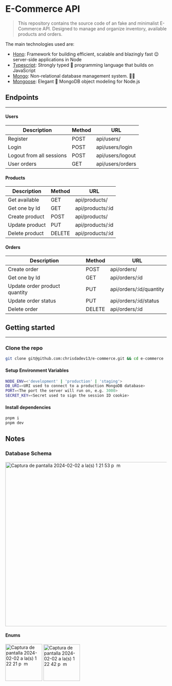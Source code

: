 # E-Commerce API

> This repository contains the source code of an fake and minimalist E-Commerce API. Designed to manage and organize inventory, available products and orders.

The main technologies used are:

- [Hono](https://hono.dev/): Framework for building efficient, scalable and blazingly fast 😉 server-side applications in Node
- [Typescript](https://www.typescriptlang.org/): Strongly typed 💪 programming language that builds on JavaScript
- [Mongo](https://www.mongodb.com/): Non-relational database management system. 🤷‍♂️
- [Mongoose](https://mongoosejs.com/): Elegant 🎩 MongoDB object modeling for Node.js

## Endpoints

---

#### Users

| Description              | Method | URL              |
| ------------------------ | ------ | ---------------- |
| Register                 | POST   | api/users/       |
| Login                    | POST   | api/users/login  |
| Logout from all sessions | POST   | api/users/logout |
| User orders              | GET    | api/users/orders |

#### Products

| Description    | Method | URL              |
| -------------- | ------ | ---------------- |
| Get available  | GET    | api/products/    |
| Get one by Id  | GET    | api/products/:id |
| Create product | POST   | api/products/    |
| Update product | PUT    | api/products/:id |
| Delete product | DELETE | api/products/:id |

#### Orders

| Description                   | Method | URL                     |
| ----------------------------- | ------ | ----------------------- |
| Create order                  | POST   | api/orders/             |
| Get one by Id                 | GET    | api/orders/:id          |
| Update order product quantity | PUT    | api/orders/:id/quantity |
| Update order status           | PUT    | api/orders/:id/status   |
| Delete order                  | DELETE | api/orders/:id          |

## Getting started

---

### Clone the repo

```sh
git clone git@github.com:chrisdadev13/e-commerce.git && cd e-commerce
```

#### Setup Environment Variables

```sh
NODE_ENV=<'development' | 'production' | 'staging'>
DB_URI=<URI used to connect to a production MongoDB database>
PORT=<The port the server will run on, e.g. 3000>
SECRET_KEY=<Secret used to sign the session ID cookie>
```

#### Install dependencies

```sh
pnpm i
pnpm dev
```
## Notes

### Database Schema
<img width="511" alt="Captura de pantalla 2024-02-02 a la(s) 1 21 53 p  m" src="https://github.com/chrisdadev13/e-commerce/assets/92900301/0f0cd057-5ee1-4762-856c-b34858dec1c3">

#### Enums
<img width="115" alt="Captura de pantalla 2024-02-02 a la(s) 1 22 21 p  m" src="https://github.com/chrisdadev13/e-commerce/assets/92900301/1a9eb5ea-bb5d-4a06-a0bd-61e743c1b690">

<img width="114" alt="Captura de pantalla 2024-02-02 a la(s) 1 22 42 p  m" src="https://github.com/chrisdadev13/e-commerce/assets/92900301/45053135-ab10-4422-806c-5c221d08879d">
